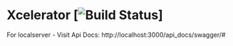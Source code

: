 # Xcelerator [![Build Status](https://travis-ci.org/sankarcule/xcelerator.svg?branch=master)]

For localserver - Visit Api Docs: http://localhost:3000/api_docs/swagger/#

